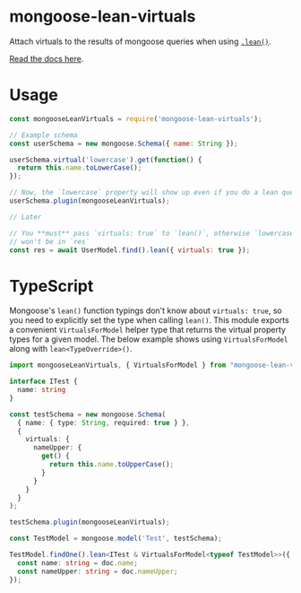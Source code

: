 # mongoose-lean-virtuals

Attach virtuals to the results of mongoose queries when using [`.lean()`](https://mongoosejs.com/docs/api.html#query_Query-lean).

[Read the docs here](http://plugins.mongoosejs.io/plugins/lean-virtuals).

# Usage

```javascript
const mongooseLeanVirtuals = require('mongoose-lean-virtuals');

// Example schema
const userSchema = new mongoose.Schema({ name: String });

userSchema.virtual('lowercase').get(function() {
  return this.name.toLowerCase();
});

// Now, the `lowercase` property will show up even if you do a lean query
userSchema.plugin(mongooseLeanVirtuals);

// Later

// You **must** pass `virtuals: true` to `lean()`, otherwise `lowercase`
// won't be in `res`
const res = await UserModel.find().lean({ virtuals: true });
```

# TypeScript

Mongoose's `lean()` function typings don't know about `virtuals: true`, so you need to explicitly set the type when calling `lean()`.
This module exports a convenient `VirtualsForModel` helper type that returns the virtual property types for a given model.
The below example shows using `VirtualsForModel` along with `lean<TypeOverride>()`.

```ts
import mongooseLeanVirtuals, { VirtualsForModel } from "mongoose-lean-virtuals";

interface ITest {
  name: string
}

const testSchema = new mongoose.Schema(
  { name: { type: String, required: true } },
  {
    virtuals: {
      nameUpper: {
        get() {
          return this.name.toUpperCase();
        }
      }
    }
  }
);

testSchema.plugin(mongooseLeanVirtuals);

const TestModel = mongoose.model('Test', testSchema);

TestModel.findOne().lean<ITest & VirtualsForModel<typeof TestModel>>({ virtuals: true }).orFail().then(doc => {
  const name: string = doc.name;
  const nameUpper: string = doc.nameUpper;
});
```
